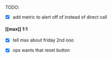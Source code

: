 TODO:
- [x] add metric to alert off of instead of direct call

#### [[max]] 1:1
- [x] tell max about friday 2nd ooo
- [x] ops wants that reset button

